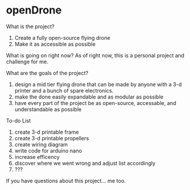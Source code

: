 # openDrone
What is the project?
  1. Create a fully open-source flying drone
  2. Make it as accessible as possible

What is going on right now?
  As of right now, this is a personal project and challenge for me.

What are the goals of the project?
  1. design a mid tier flying drone that can be made by anyone with a 3-d printer and a bunch of spare electronics.
  2. make the done easily expandable and as modular as possible
  3. have every part of the project be as open-source, accessable, and understandable as possible

To-do List
  1. create 3-d printable frame
  2. create 3-d printable propellers
  3. create wiring diagram
  4. write code for arduino nano
  5. increase efficency
  6. discover where we went wrong and adjust list accordingly
  7. ???

If you have questions about this project... me too.
